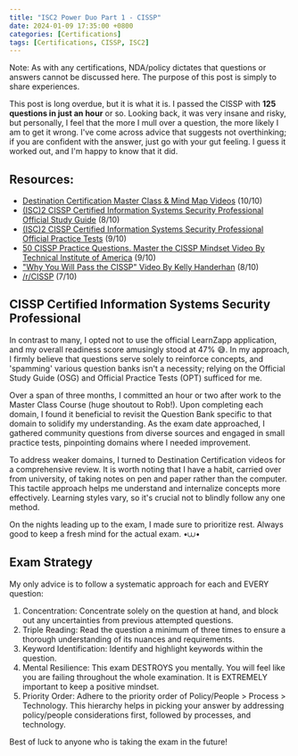 ```yaml
---
title: "ISC2 Power Duo Part 1 - CISSP"
date: 2024-01-09 17:35:00 +0800
categories: [Certifications]
tags: [Certifications, CISSP, ISC2]
---
```


Note: As with any certifications, NDA/policy dictates that questions or answers cannot be discussed here. The purpose of this post is simply to share experiences.

This post is long overdue, but it is what it is. I passed the CISSP with **125 questions in just an hour** or so. Looking back, it was very insane and risky, but personally, I feel that the more I mull over a question, the more likely I am to get it wrong. I've come across advice that suggests not overthinking; if you are confident with the answer, just go with your gut feeling. I guess it worked out, and I'm happy to know that it did.

## Resources:

- [Destination Certification Master Class & Mind Map Videos](https://destcert.com/cissp/) (10/10)
- [(ISC)2 CISSP Certified Information Systems Security Professional Official Study Guide](https://www.amazon.com/Certified-Information-Security-Professional-Official/dp/1119786231/ref=bmx_dp_1806skdn_d_sccl_2_5/144-8525227-7668665?pd_rd_i=1119786231&psc=1) (8/10)
- [(ISC)2 CISSP Certified Information Systems Security Professional Official Practice Tests](https://www.amazon.com/Certified-Information-Security-Professional-Official/dp/1119787637/ref=pd_bxgy_d_sccl_1/144-8525227-7668665?pd_rd_i=1119787637&psc=1) (9/10)
- [50 CISSP Practice Questions. Master the CISSP Mindset Video By Technical Institute of America](https://youtu.be/qbVY0Cg8Ntw?list=LL) (9/10)
- ["Why You Will Pass the CISSP" Video By Kelly Handerhan](https://youtu.be/v2Y6Zog8h2A) (8/10)
- [/r/CISSP](https://www.reddit.com/r/cissp) (7/10)

## CISSP Certified Information Systems Security Professional

In contrast to many, I opted not to use the official LearnZapp application, and my overall readiness score amusingly stood at 47% 😅. In my approach, I firmly believe that questions serve solely to reinforce concepts, and 'spamming' various question banks isn't a necessity; relying on the Official Study Guide (OSG) and Official Practice Tests (OPT) sufficed for me.

Over a span of three months, I committed an hour or two after work to the Master Class Course (huge shoutout to Rob!). Upon completing each domain, I found it beneficial to revisit the Question Bank specific to that domain to solidify my understanding. As the exam date approached, I gathered community questions from diverse sources and engaged in small practice tests, pinpointing domains where I needed improvement.

To address weaker domains, I turned to Destination Certification videos for a comprehensive review. It is worth noting that I have a habit, carried over from university, of taking notes on pen and paper rather than the computer. This tactile approach helps me understand and internalize concepts more effectively. Learning styles vary, so it's crucial not to blindly follow any one method.

On the nights leading up to the exam, I made sure to prioritize rest. Always good to keep a fresh mind for the actual exam. •⩊•

## Exam Strategy

My only advice is to follow a systematic approach for each and EVERY question:

1. Concentration: Concentrate solely on the question at hand, and block out any uncertainties from previous attempted questions.
2. Triple Reading: Read the question a minimum of three times to ensure a thorough understanding of its nuances and requirements.
3. Keyword Identification: Identify and highlight keywords within the question.
4. Mental Resilience: This exam DESTROYS you mentally. You will feel like you are failing throughout the whole examination. It is EXTREMELY important to keep a positive mindset.
5. Priority Order: Adhere to the priority order of Policy/People > Process > Technology. This hierarchy helps in picking your answer by addressing policy/people considerations first, followed by processes, and technology.

Best of luck to anyone who is taking the exam in the future!
